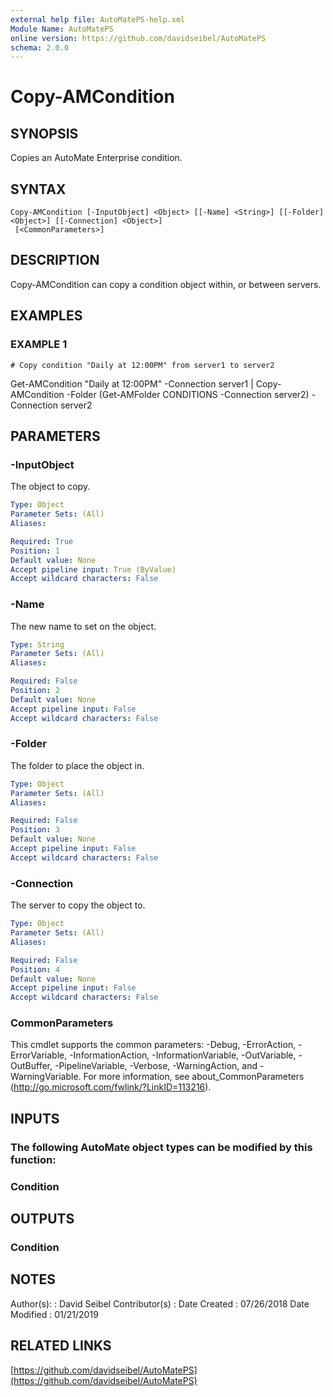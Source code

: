 ```yaml
---
external help file: AutoMatePS-help.xml
Module Name: AutoMatePS
online version: https://github.com/davidseibel/AutoMatePS
schema: 2.0.0
---
```


# Copy-AMCondition

## SYNOPSIS
Copies an AutoMate Enterprise condition.

## SYNTAX

```
Copy-AMCondition [-InputObject] <Object> [[-Name] <String>] [[-Folder] <Object>] [[-Connection] <Object>]
 [<CommonParameters>]
```

## DESCRIPTION
Copy-AMCondition can copy a condition object within, or between servers.

## EXAMPLES

### EXAMPLE 1
```
# Copy condition "Daily at 12:00PM" from server1 to server2
```

Get-AMCondition "Daily at 12:00PM" -Connection server1 | Copy-AMCondition -Folder (Get-AMFolder CONDITIONS -Connection server2) -Connection server2

## PARAMETERS

### -InputObject
The object to copy.

```yaml
Type: Object
Parameter Sets: (All)
Aliases:

Required: True
Position: 1
Default value: None
Accept pipeline input: True (ByValue)
Accept wildcard characters: False
```

### -Name
The new name to set on the object.

```yaml
Type: String
Parameter Sets: (All)
Aliases:

Required: False
Position: 2
Default value: None
Accept pipeline input: False
Accept wildcard characters: False
```

### -Folder
The folder to place the object in.

```yaml
Type: Object
Parameter Sets: (All)
Aliases:

Required: False
Position: 3
Default value: None
Accept pipeline input: False
Accept wildcard characters: False
```

### -Connection
The server to copy the object to.

```yaml
Type: Object
Parameter Sets: (All)
Aliases:

Required: False
Position: 4
Default value: None
Accept pipeline input: False
Accept wildcard characters: False
```

### CommonParameters
This cmdlet supports the common parameters: -Debug, -ErrorAction, -ErrorVariable, -InformationAction, -InformationVariable, -OutVariable, -OutBuffer, -PipelineVariable, -Verbose, -WarningAction, and -WarningVariable.
For more information, see about_CommonParameters (http://go.microsoft.com/fwlink/?LinkID=113216).

## INPUTS

### The following AutoMate object types can be modified by this function:
### Condition
## OUTPUTS

### Condition
## NOTES
Author(s):     : David Seibel
Contributor(s) :
Date Created   : 07/26/2018
Date Modified  : 01/21/2019

## RELATED LINKS

[https://github.com/davidseibel/AutoMatePS](https://github.com/davidseibel/AutoMatePS)

